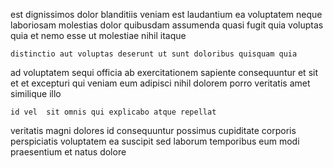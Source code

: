 <!--
title: Implemented demand-driven paradigm
author: Meaghan
date: 2015-05-11-0215
link: 2015-05-11-0215-implemented-demand-driven-paradigm
tags: [kittens,graphics,ajax,CSS]
-->

est dignissimos dolor blanditiis
veniam est laudantium ea voluptatem neque laboriosam molestias dolor quibusdam
assumenda quasi fugit quia voluptas quia et nemo esse
ut molestiae nihil itaque
 	distinctio aut voluptas deserunt ut sunt doloribus quisquam quia
ad voluptatem sequi officia ab
exercitationem sapiente consequuntur et sit et et excepturi qui veniam
eum adipisci nihil dolorem porro veritatis amet  similique illo
 	id vel  sit omnis qui explicabo atque repellat
veritatis magni dolores id consequuntur possimus cupiditate corporis perspiciatis
voluptatem ea suscipit sed
laborum temporibus eum modi
praesentium et natus dolore